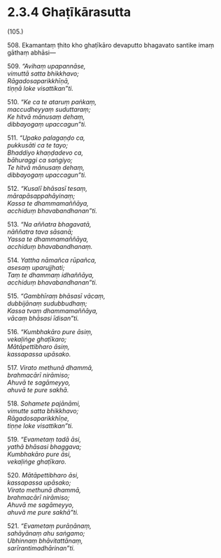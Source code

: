 # 2.3.4 Ghaṭīkārasutta

(105.)

508\. Ekamantaṃ ṭhito kho ghaṭīkāro devaputto bhagavato santike imaṃ gāthaṃ abhāsi—

509\. _“Avihaṃ upapannāse,_  
_vimuttā satta bhikkhavo;_  
_Rāgadosaparikkhīṇā,_  
_tiṇṇā loke visattikan”ti._  

510\. _“Ke ca te ataruṃ paṅkaṃ,_  
_maccudheyyaṃ suduttaraṃ;_  
_Ke hitvā mānusaṃ dehaṃ,_  
_dibbayogaṃ upaccagun”ti._  

511\. _“Upako palagaṇḍo ca,_  
_pukkusāti ca te tayo;_  
_Bhaddiyo khaṇḍadevo ca,_  
_bāhuraggi ca saṅgiyo;_  
_Te hitvā mānusaṃ dehaṃ,_  
_dibbayogaṃ upaccagun”ti._  

512\. _“Kusalī bhāsasī tesaṃ,_  
_mārapāsappahāyinaṃ;_  
_Kassa te dhammamaññāya,_  
_acchiduṃ bhavabandhanan”ti._  

513\. _“Na aññatra bhagavatā,_  
_nāññatra tava sāsanā;_  
_Yassa te dhammamaññāya,_  
_acchiduṃ bhavabandhanaṃ._  

514\. _Yattha nāmañca rūpañca,_  
_asesaṃ uparujjhati;_  
_Taṃ te dhammaṃ idhaññāya,_  
_acchiduṃ bhavabandhanan”ti._  

515\. _“Gambhīraṃ bhāsasī vācaṃ,_  
_dubbijānaṃ sudubbudhaṃ;_  
_Kassa tvaṃ dhammamaññāya,_  
_vācaṃ bhāsasi īdisan”ti._  

516\. _“Kumbhakāro pure āsiṃ,_  
_vekaḷiṅge ghaṭīkaro;_  
_Mātāpettibharo āsiṃ,_  
_kassapassa upāsako._  

517\. _Virato methunā dhammā,_  
_brahmacārī nirāmiso;_  
_Ahuvā te sagāmeyyo,_  
_ahuvā te pure sakhā._  

518\. _Sohamete pajānāmi,_  
_vimutte satta bhikkhavo;_  
_Rāgadosaparikkhīṇe,_  
_tiṇṇe loke visattikan”ti._  

519\. _“Evametaṃ tadā āsi,_  
_yathā bhāsasi bhaggava;_  
_Kumbhakāro pure āsi,_  
_vekaḷiṅge ghaṭīkaro._  

520\. _Mātāpettibharo āsi,_  
_kassapassa upāsako;_  
_Virato methunā dhammā,_  
_brahmacārī nirāmiso;_  
_Ahuvā me sagāmeyyo,_  
_ahuvā me pure sakhā”ti._  

521\. _“Evametaṃ purāṇānaṃ,_  
_sahāyānaṃ ahu saṅgamo;_  
_Ubhinnaṃ bhāvitattānaṃ,_  
_sarīrantimadhārinan”ti._
